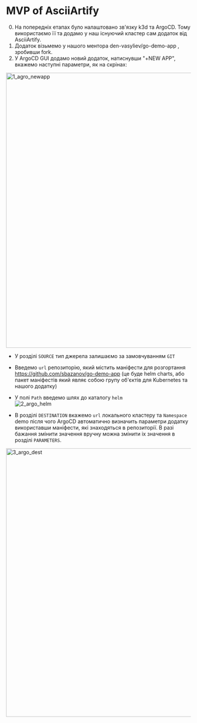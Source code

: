 # MVP of AsciiArtify

0. На попередніх етапах було налаштовано зв'язку k3d та ArgoCD. Тому використаємо її та додамо у наш існуючий кластер сам додаток від AsciiArtify.
1. Додаток візьмемо у нашого ментора den-vasyliev/go-demo-app , зробивши fork.
2. У ArgoCD GUI додамо новий додаток, натиснувши "+NEW APP", вкажемо наступні параметри, як на скрінах: 
<img width="750" alt="1_agro_newapp" src="https://github.com/sbazanov/Task8_AsciiArtify_MVP/assets/96147501/15f9cdb3-bd29-4e2e-8a36-08af6273dc7a">

- У розділі `SOURCE` тип джерела залишаємо за замовчуванням `GIT`
- Введемо `url` репозиторію, який містить маніфести для розгортання https://github.com/sbazanov/go-demo-app (це буде helm charts, або пакет маніфестів який являє собою групу об'єктів для Kubernetes та нашого додатку)
- У полі `Path` введемо шлях до каталогу `helm`  
![2_argo_helm](https://github.com/sbazanov/Task8_AsciiArtify_MVP/assets/96147501/318903ae-40c7-4aef-a581-bfc161ac89c6)

- В розділі `DESTINATION` вкажемо `url` локального кластеру та `Namespace` demo після чого ArgoCD автоматично визначить параметри додатку використавши маніфести, які знаходяться в репозиторії. В разі бажання змінити значення вручну можна змінити іх значення в розділі `PARAMETERS`. 
<img width="732" alt="3_argo_dest" src="https://github.com/sbazanov/Task8_AsciiArtify_MVP/assets/96147501/5aef44b7-b197-4c12-9372-84998c022100">



     
